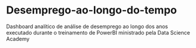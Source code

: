 # Desemprego-ao-longo-do-tempo
Dashboard analítico de análise de desemprego ao longo dos anos executado durante o treinamento de PowerBI ministrado pela Data Science Academy
